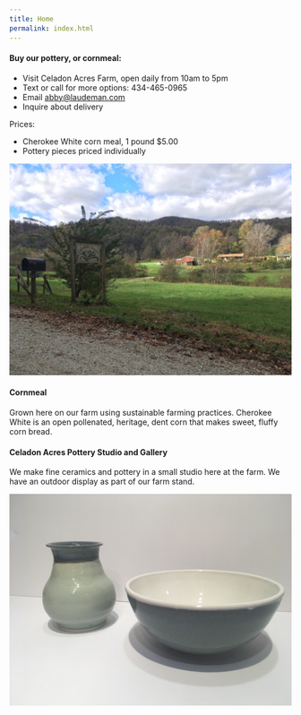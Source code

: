```yaml
---
title: Home
permalink: index.html
---
```


#### Buy our pottery, or cornmeal:

- Visit Celadon Acres Farm, open daily from 10am to 5pm
- Text or call for more options: 434-465-0965
- Email <abby@laudeman.com>
- Inquire about delivery

Prices:

- Cherokee White corn meal, 1 pound $5.00
- Pottery pieces priced individually

![](/image/IMG_1318.JPG)


#### Cornmeal

Grown here on our farm using sustainable farming practices. Cherokee White is an open pollenated, heritage,
dent corn that makes sweet, fluffy corn bread. 

#### Celadon Acres Pottery Studio and Gallery

We make fine ceramics and pottery in a small studio here at the farm. We have an outdoor display as part of our farm stand. 

![](/image/IMG_1439.JPG)




